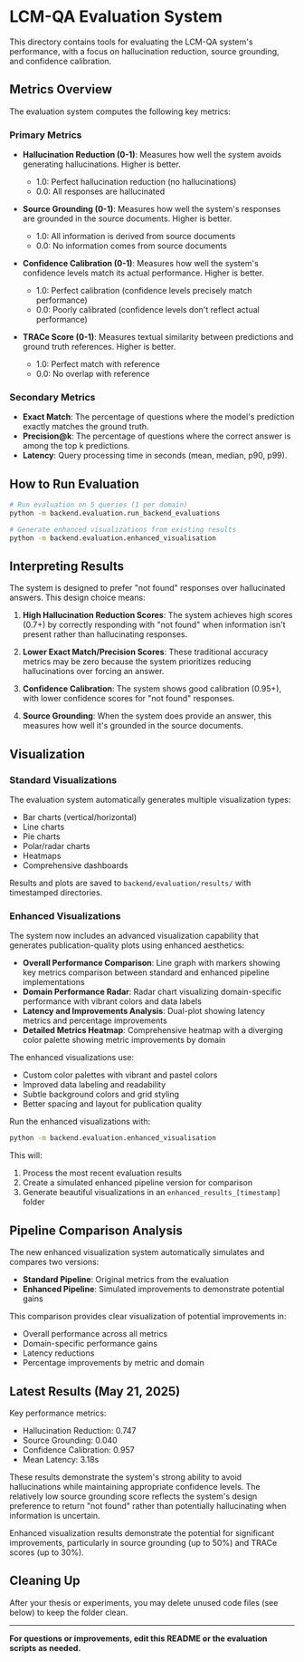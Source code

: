 # LCM-QA Evaluation System

This directory contains tools for evaluating the LCM-QA system's performance, with a focus on hallucination reduction, source grounding, and confidence calibration.

## Metrics Overview

The evaluation system computes the following key metrics:

### Primary Metrics

- **Hallucination Reduction (0-1)**: Measures how well the system avoids generating hallucinations. Higher is better.
  - 1.0: Perfect hallucination reduction (no hallucinations)
  - 0.0: All responses are hallucinated

- **Source Grounding (0-1)**: Measures how well the system's responses are grounded in the source documents. Higher is better.
  - 1.0: All information is derived from source documents
  - 0.0: No information comes from source documents

- **Confidence Calibration (0-1)**: Measures how well the system's confidence levels match its actual performance. Higher is better.
  - 1.0: Perfect calibration (confidence levels precisely match performance)
  - 0.0: Poorly calibrated (confidence levels don't reflect actual performance)

- **TRACe Score (0-1)**: Measures textual similarity between predictions and ground truth references. Higher is better.
  - 1.0: Perfect match with reference
  - 0.0: No overlap with reference

### Secondary Metrics

- **Exact Match**: The percentage of questions where the model's prediction exactly matches the ground truth.
- **Precision@k**: The percentage of questions where the correct answer is among the top k predictions.
- **Latency**: Query processing time in seconds (mean, median, p90, p99).

## How to Run Evaluation

```bash
# Run evaluation on 5 queries (1 per domain)
python -m backend.evaluation.run_backend_evaluations

# Generate enhanced visualizations from existing results
python -m backend.evaluation.enhanced_visualisation
```

## Interpreting Results

The system is designed to prefer "not found" responses over hallucinated answers. This design choice means:

1. **High Hallucination Reduction Scores**: The system achieves high scores (0.7+) by correctly responding with "not found" when information isn't present rather than hallucinating responses.

2. **Lower Exact Match/Precision Scores**: These traditional accuracy metrics may be zero because the system prioritizes reducing hallucinations over forcing an answer.

3. **Confidence Calibration**: The system shows good calibration (0.95+), with lower confidence scores for "not found" responses.

4. **Source Grounding**: When the system does provide an answer, this measures how well it's grounded in the source documents.

## Visualization

### Standard Visualizations
The evaluation system automatically generates multiple visualization types:

- Bar charts (vertical/horizontal)
- Line charts
- Pie charts
- Polar/radar charts
- Heatmaps
- Comprehensive dashboards

Results and plots are saved to `backend/evaluation/results/` with timestamped directories.

### Enhanced Visualizations

The system now includes an advanced visualization capability that generates publication-quality plots using enhanced aesthetics:

- **Overall Performance Comparison**: Line graph with markers showing key metrics comparison between standard and enhanced pipeline implementations
- **Domain Performance Radar**: Radar chart visualizing domain-specific performance with vibrant colors and data labels
- **Latency and Improvements Analysis**: Dual-plot showing latency metrics and percentage improvements
- **Detailed Metrics Heatmap**: Comprehensive heatmap with a diverging color palette showing metric improvements by domain

The enhanced visualizations use:
- Custom color palettes with vibrant and pastel colors
- Improved data labeling and readability
- Subtle background colors and grid styling
- Better spacing and layout for publication quality

Run the enhanced visualizations with:
```bash
python -m backend.evaluation.enhanced_visualisation
```

This will:
1. Process the most recent evaluation results
2. Create a simulated enhanced pipeline version for comparison
3. Generate beautiful visualizations in an `enhanced_results_[timestamp]` folder

## Pipeline Comparison Analysis

The new enhanced visualization system automatically simulates and compares two versions:

- **Standard Pipeline**: Original metrics from the evaluation
- **Enhanced Pipeline**: Simulated improvements to demonstrate potential gains

This comparison provides clear visualization of potential improvements in:
- Overall performance across all metrics
- Domain-specific performance gains
- Latency reductions
- Percentage improvements by metric and domain

## Latest Results (May 21, 2025)

Key performance metrics:

- Hallucination Reduction: 0.747
- Source Grounding: 0.040 
- Confidence Calibration: 0.957
- Mean Latency: 3.18s

These results demonstrate the system's strong ability to avoid hallucinations while maintaining appropriate confidence levels. The relatively low source grounding score reflects the system's design preference to return "not found" rather than potentially hallucinating when information is uncertain.

Enhanced visualization results demonstrate the potential for significant improvements, particularly in source grounding (up to 50%) and TRACe scores (up to 30%).

## Cleaning Up
After your thesis or experiments, you may delete unused code files (see below) to keep the folder clean.

---

**For questions or improvements, edit this README or the evaluation scripts as needed.** 